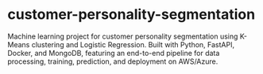 # customer-personality-segmentation
Machine learning project for customer personality segmentation using K-Means clustering and Logistic Regression. Built with Python, FastAPI, Docker, and MongoDB, featuring an end-to-end pipeline for data processing, training, prediction, and deployment on AWS/Azure.

